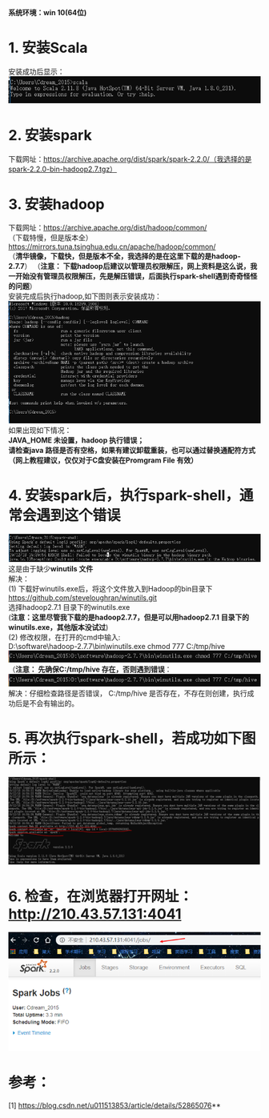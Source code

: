 
**系统环境：win 10(64位)**  
# 1. 安装Scala  
安装成功后显示：  
![Scala](https://github.com/shiqiaodeng/blog/blob/master/Spark/images/1.png?raw=true "figure 1")  
# 2. 安装spark   
下载网址：https://archive.apache.org/dist/spark/spark-2.2.0/（我选择的是spark-2.2.0-bin-hadoop2.7.tgz）  
# 3. 安装hadoop  
下载网址：https://archive.apache.org/dist/hadoop/common/  
（下载特慢，但是版本全）
https://mirrors.tuna.tsinghua.edu.cn/apache/hadoop/common/  
（**清华镜像，下载快，但是版本不全，我选择的是在这里下载的是hadoop-2.7.7**）
（**注意： 下载hadoop后建议以管理员权限解压，网上资料是这么说，我一开始没有管理员权限解压，先是解压错误，后面执行spark-shell遇到奇奇怪怪的问题**）  
安装完成后执行hadoop,如下图则表示安装成功：  
![fig 2](https://github.com/shiqiaodeng/blog/blob/master/Spark/images/2.png?raw=true "figure 2")  
如果出现如下情况：  
**JAVA_HOME 未设置，hadoop 执行错误；  
请检查java 路径是否有空格，如果有建议卸载重装，也可以通过替换通配符方式（网上教程建议，仅仅对于C盘安装在Promgram File 有效）**  

# 4. 安装spark后，执行spark-shell，通常会遇到这个错误  
![fig 3](https://github.com/shiqiaodeng/blog/blob/master/Spark/images/3.png?raw=true "figure 3")  
这是由于缺少**winutils 文件**  
解决：  
(1) 下载好winutils.exe后，将这个文件放入到Hadoop的bin目录下
https://github.com/steveloughran/winutils.git  
选择hadoop2.7.1 目录下的winutils.exe  
(**注意：这里尽管我下载的是hadoop2.7.7，但是可以用hadoop2.7.1 目录下的winutils.exe，其他版本没试过**)  
(2) 修改权限，在打开的cmd中输入:  
D:\software\hadoop-2.7.7\bin\winutils.exe chmod 777 C:/tmp/hive
![fig 4](https://github.com/shiqiaodeng/blog/blob/master/Spark/images/4.png?raw=true "figure 4")  
（**注意： 先确保C:/tmp/hive 存在，否则遇到错误**：  
![fig 4](https://github.com/shiqiaodeng/blog/blob/master/Spark/images/4.png?raw=true "figure 4")  
解决：仔细检查路径是否错误， C:/tmp/hive 是否存在，不存在则创建，执行成功后是不会有输出的。

# 5. 再次执行spark-shell，若成功如下图所示：  
![fig 6](https://github.com/shiqiaodeng/blog/blob/master/Spark/images/6.png?raw=true "figure 6")  

# 6. 检查，在浏览器打开网址：http://210.43.57.131:4041  
![fig 7](https://github.com/shiqiaodeng/blog/blob/master/Spark/images/7.png?raw=true "figure 7")

# 参考：  
[1] https://blog.csdn.net/u011513853/article/details/52865076**
